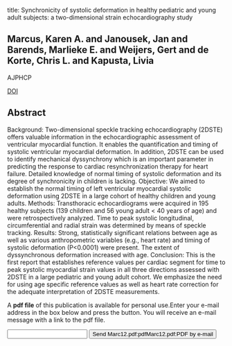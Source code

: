 title: Synchronicity of systolic deformation in healthy pediatric and young adult subjects: a two-dimensional strain echocardiography study

## Marcus, Karen A. and Janousek, Jan and Barends, Marlieke E. and Weijers, Gert and de Korte, Chris L. and Kapusta, Livia
AJPHCP

<a href="https://doi.org/10.1152/ajpheart.00740.2011">DOI</a>

## Abstract
Background: Two-dimensional speckle tracking echocardiography (2DSTE) offers valuable information in the echocardiographic assessment of ventricular myocardial function. It enables the quantification and timing of systolic ventricular myocardial deformation. In addition, 2DSTE can be used to identify mechanical dyssynchrony which is an important parameter in predicting the response to cardiac resynchronization therapy for heart failure. Detailed knowledge of normal timing of systolic deformation and its degree of synchronicity in children is lacking. Objective: We aimed to establish the normal timing of left ventricular myocardial systolic deformation using 2DSTE in a large cohort of healthy children and young adults. Methods: Transthoracic echocardiograms were acquired in 195 healthy subjects (139 children and 56 young adult < 40 years of age) and were retrospectively analyzed. Time to peak systolic longitudinal, circumferential and radial strain was determined by means of speckle tracking. Results: Strong, statistically significant relations between age as well as various anthropometric variables (e.g., heart rate) and timing of systolic deformation (P<0.0001) were present. The extent of dyssynchronous deformation increased with age. Conclusion: This is the first report that establishes reference values per cardiac segment for time to peak systolic myocardial strain values in all three directions assessed with 2DSTE in a large pediatric and young adult cohort. We emphasize the need for using age specific reference values as well as heart rate correction for the adequate interpretation of 2DSTE measurements.

A <b>pdf file</b> of this publication is available for personal use.Enter your e-mail address in the box below and press the button. You will receive an e-mail message with a link to the pdf file.
<form action="sender.php">  <input type="text" name="email">  <input type="submit" value="Send Marc12.pdf:pdfMarc12.pdf:PDF by e-mail"></form>